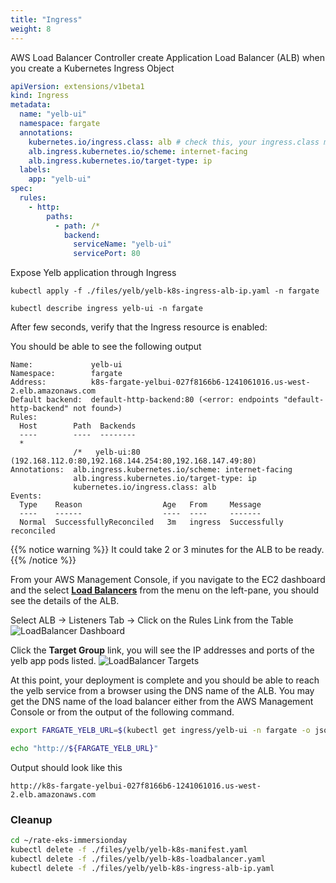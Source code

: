 ```yaml
---
title: "Ingress"
weight: 8
---
```


AWS Load Balancer Controller create Application Load Balancer (ALB) when you create a Kubernetes Ingress Object

```yaml
apiVersion: extensions/v1beta1
kind: Ingress
metadata:
  name: "yelb-ui"
  namespace: fargate
  annotations:
    kubernetes.io/ingress.class: alb # check this, your ingress.class may be different 
    alb.ingress.kubernetes.io/scheme: internet-facing 
    alb.ingress.kubernetes.io/target-type: ip 
  labels:
    app: "yelb-ui"
spec:
  rules:
    - http:
        paths:
          - path: /*
            backend:
              serviceName: "yelb-ui"
              servicePort: 80
```

Expose Yelb application through Ingress

```properties
kubectl apply -f ./files/yelb/yelb-k8s-ingress-alb-ip.yaml -n fargate
```

```properties
kubectl describe ingress yelb-ui -n fargate
```

After few seconds, verify that the Ingress resource is enabled:

You should be able to see the following output

```properties
Name:             yelb-ui
Namespace:        fargate
Address:          k8s-fargate-yelbui-027f8166b6-1241061016.us-west-2.elb.amazonaws.com
Default backend:  default-http-backend:80 (<error: endpoints "default-http-backend" not found>)
Rules:
  Host        Path  Backends
  ----        ----  --------
  *           
              /*   yelb-ui:80 (192.168.112.0:80,192.168.144.254:80,192.168.147.49:80)
Annotations:  alb.ingress.kubernetes.io/scheme: internet-facing
              alb.ingress.kubernetes.io/target-type: ip
              kubernetes.io/ingress.class: alb
Events:
  Type    Reason                  Age   From     Message
  ----    ------                  ----  ----     -------
  Normal  SuccessfullyReconciled   3m   ingress  Successfully reconciled
```

{{% notice warning %}}
It could take 2 or 3 minutes for the ALB to be ready.
{{% /notice %}}

From your AWS Management Console, if you navigate to the EC2 dashboard and the select **[Load Balancers](https://us-west-2.console.aws.amazon.com/ec2/v2/home?region=us-west-2#LoadBalancers)** from the menu on the left-pane, you should see the details of the ALB.

Select ALB -> Listeners Tab -> Click on the Rules Link from the Table
![LoadBalancer Dashboard](/images/lb/rules.png)

Click the **Target Group** link, you will see the IP addresses and ports of the yelb app pods listed.
![LoadBalancer Targets](/images/lb/NLB-Registered-targets.png)

At this point, your deployment is complete and you should be able to reach the yelb service from a browser using the DNS name of the ALB. You may get the DNS name of the load balancer either from the AWS Management Console or from the output of the following command.

```bash
export FARGATE_YELB_URL=$(kubectl get ingress/yelb-ui -n fargate -o jsonpath='{.status.loadBalancer.ingress[0].hostname}')

echo "http://${FARGATE_YELB_URL}"
```

Output should look like this

```properties
http://k8s-fargate-yelbui-027f8166b6-1241061016.us-west-2.elb.amazonaws.com
```

### Cleanup

```bash
cd ~/rate-eks-immersionday
kubectl delete -f ./files/yelb/yelb-k8s-manifest.yaml
kubectl delete -f ./files/yelb/yelb-k8s-loadbalancer.yaml
kubectl delete -f ./files/yelb/yelb-k8s-ingress-alb-ip.yaml
```
